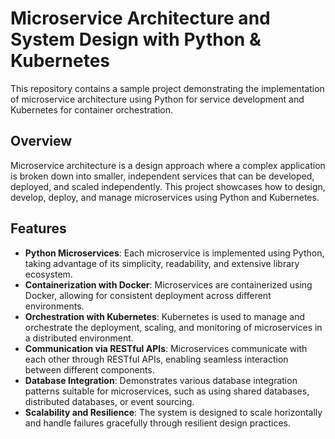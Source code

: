 
# Microservice Architecture and System Design with Python & Kubernetes

This repository contains a sample project demonstrating the implementation of microservice architecture using Python for service development and Kubernetes for container orchestration.

## Overview

Microservice architecture is a design approach where a complex application is broken down into smaller, independent services that can be developed, deployed, and scaled independently. This project showcases how to design, develop, deploy, and manage microservices using Python and Kubernetes.

## Features

- **Python Microservices**: Each microservice is implemented using Python, taking advantage of its simplicity, readability, and extensive library ecosystem.
- **Containerization with Docker**: Microservices are containerized using Docker, allowing for consistent deployment across different environments.
- **Orchestration with Kubernetes**: Kubernetes is used to manage and orchestrate the deployment, scaling, and monitoring of microservices in a distributed environment.
- **Communication via RESTful APIs**: Microservices communicate with each other through RESTful APIs, enabling seamless interaction between different components.
- **Database Integration**: Demonstrates various database integration patterns suitable for microservices, such as using shared databases, distributed databases, or event sourcing.
- **Scalability and Resilience**: The system is designed to scale horizontally and handle failures gracefully through resilient design practices.

